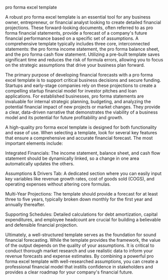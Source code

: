 pro forma excel template


A robust pro forma excel template is an essential tool for any business owner, entrepreneur, or financial analyst looking to create detailed financial projections. These forward-looking documents, often referred to as pro forma financial statements, provide a forecast of a company's future financial performance based on a specific set of assumptions. A comprehensive template typically includes three core, interconnected statements: the pro forma income statement, the pro forma balance sheet, and the pro forma cash flow statement. Utilizing a pre-built template saves significant time and reduces the risk of formula errors, allowing you to focus on the strategic assumptions that drive your business plan forward.



The primary purpose of developing financial forecasts with a pro forma excel template is to support critical business decisions and secure funding. Startups and early-stage companies rely on these projections to create a compelling startup financial model for investor pitches and loan applications. For established businesses, pro forma statements are invaluable for internal strategic planning, budgeting, and analyzing the potential financial impact of new projects or market changes. They provide a clear, data-driven narrative that demonstrates the viability of a business model and its potential for future profitability and growth.



A high-quality pro forma excel template is designed for both functionality and ease of use. When selecting a template, look for several key features that ensure a comprehensive and accurate financial forecast. The most important elements include:




Integrated Financials: The income statement, balance sheet, and cash flow statement should be dynamically linked, so a change in one area automatically updates the others.


Assumptions & Drivers Tab: A dedicated section where you can easily input key variables like revenue growth rates, cost of goods sold (COGS), and operating expenses without altering core formulas.


Multi-Year Projections: The template should provide a forecast for at least three to five years, typically broken down monthly for the first year and annually thereafter.


Supporting Schedules: Detailed calculations for debt amortization, capital expenditures, and employee headcount are crucial for building a believable and defensible financial projection.





Ultimately, a well-structured template serves as the foundation for sound financial forecasting. While the template provides the framework, the value of the output depends on the quality of your assumptions. It is critical to conduct thorough market research and use realistic data to inform your revenue forecasts and expense estimates. By combining a powerful pro forma excel template with well-researched assumptions, you can create a professional financial model that instills confidence in stakeholders and provides a clear roadmap for your company's financial future.
